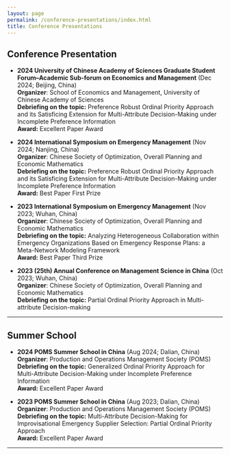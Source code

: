 ```yaml
---
layout: page
permalink: /conference-presentations/index.html
title: Conference Presentations
---
```



## Conference Presentation

- **2024 University of Chinese Academy of Sciences Graduate Student Forum–Academic Sub-forum on Economics and Management** (Dec 2024; Beijing, China) <br> **Organizer**: School of Economics and Management, University of Chinese Academy of Sciences <br>**Debriefing on the topic:** Preference Robust Ordinal Priority Approach and its Satisficing Extension for Multi-Attribute Decision-Making under Incomplete Preference Information <br> **Award:** Excellent Paper Award

- **2024 International Symposium on Emergency Management** (Nov 2024; Nanjing, China) <br> **Organizer**: Chinese Society of Optimization, Overall Planning and Economic Mathematics <br>**Debriefing on the topic:** Preference Robust Ordinal Priority Approach and its Satisficing Extension for Multi-Attribute Decision-Making under Incomplete Preference Information <br> **Award:** Best Paper First Prize

- **2023 International Symposium on Emergency Management** (Nov 2023; Wuhan, China) <br> **Organizer**: Chinese Society of Optimization, Overall Planning and Economic Mathematics <br>**Debriefing on the topic:** Analyzing Heterogeneous Collaboration within Emergency Organizations Based on Emergency Response Plans: a Meta-Network Modeling Framework<br> **Award:** Best Paper Third Prize

- **2023 (25th) Annual Conference on Management Science in China** (Oct 2023; Wuhan, China)<br> **Organizer**: Chinese Society of Optimization, Overall Planning and Economic Mathematics <br>**Debriefing on the topic:** Partial Ordinal Priority Approach in Multi-attribute Decision-making

---

## Summer School

- **2024 POMS Summer School in China** (Aug 2024; Dalian, China) <br> **Organizer**: Production and Operations Management Society (POMS) <br>**Debriefing on the topic:** Generalized Ordinal Priority Approach for Multi-Attribute Decision-Making under Incomplete Preference Information <br> **Award:** Excellent Paper Award

- **2023 POMS Summer School in China** (Aug 2023; Dalian, China) <br> **Organizer**: Production and Operations Management Society (POMS) <br>**Debriefing on the topic:** Multi-Attribute Decision-Making for Improvisational Emergency Supplier Selection: Partial Ordinal Priority Approach <br> **Award:** Excellent Paper Award

---
